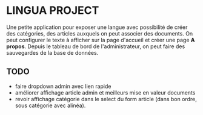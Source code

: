 # LINGUA PROJECT

Une petite application pour exposer une langue avec possibilité de créer des catégories, des articles auxquels on peut associer
des documents. On peut configurer le texte à afficher sur la page d'accueil et créer une page **A propos**. Depuis le tableau de
bord de l'administrateur, on peut faire des sauvegardes de la base de données.

## TODO

* faire dropdown admin avec lien rapide
* améliorer affichage article admin et meilleurs mise en valeur documents
* revoir affichage catégorie dans le select du form article (dans bon ordre, sous catégorie avec alinéa).
